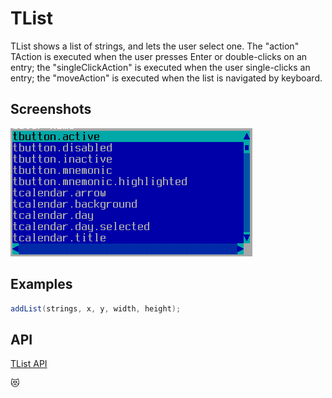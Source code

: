 TList
=====

TList shows a list of strings, and lets the user select one.  The
"action" TAction is executed when the user presses Enter or
double-clicks on an entry; the "singleClickAction" is executed when
the user single-clicks an entry; the "moveAction" is executed when the
list is navigated by keyboard.

Screenshots
-----------

![list_1](uploads/45948f58c34247d0b90758a094b497b2/list_1.png)

Examples
--------

```Java
addList(strings, x, y, width, height);
```

API
---

[TList API](https://jexer.sourceforge.io/apidocs/api/jexer/TList.html)

😻